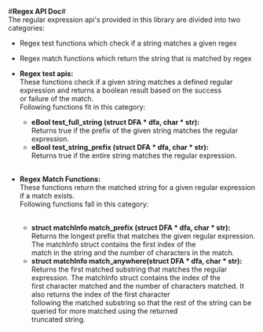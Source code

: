   #__Regex API Doc__#<br />
The regular expression api's provided in this library are divided into two categories:
* Regex test functions which check if a string matches a given regex
* Regex match functions which return the string that is matched by regex<br />

* __Regex test apis:__<br />
These functions check if a given string matches a defined regular expression and returns a boolean result based on the success<br />
or failure of the match.<br />
Following functions fit in this category:<br />
  * __eBool test_full_string (struct DFA * dfa, char * str):__ <br />
    Returns true if the prefix of the given string matches the regular expression.<br />
  * __eBool test_string_prefix (struct DFA * dfa, char * str):__<br />
    Returns true if the entire string matches the regular expression.<br /><br />
* __Regex Match Functions:__<br />
These functions return the matched string for a given regular expression if a match exists.<br />
Following functions fall in this category:<br /><br />
  * __struct matchInfo match_prefix (struct DFA * dfa, char * str):__ <br />
    Returns the longest prefix that matches the given regular expression. The matchInfo struct contains the first index of the<br />match in the string and the number of characters in the match.
  * __struct matchInfo match_anywhere(struct DFA * dfa, char * str):__ <br />
    Returns the first matched substring that matches the regular expression. The matchInfo struct contains the index of the<br /> first character matched and the number of characters matched. It also returns the index of the first character <br /> following the matched substring so that the rest of the string can be queried for more matched using the returned<br /> truncated string. <br />
